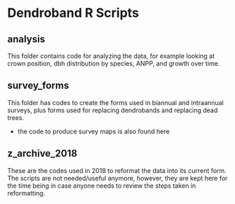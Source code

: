 # Dendroband R Scripts

## analysis

This folder contains code for analyzing the data, for example looking at crown position, dbh distribution by species, ANPP, and growth over time.

## survey_forms

This folder has codes to create the forms used in biannual and intraannual surveys, plus forms used for replacing dendrobands and replacing dead trees.
- the code to produce survey maps is also found here

## z_archive_2018

These are the codes used in 2018 to reformat the data into its current form. The scripts are not needed/useful anymore, however, they are kept here for the time being in case anyone needs to review the steps taken in reformatting.
